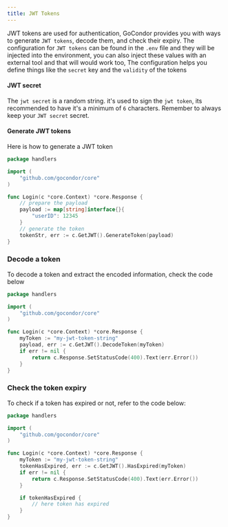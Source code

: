 ```yaml
---
title: JWT Tokens
---
```


JWT tokens are used for authentication, GoCondor provides you with ways to generate `JWT tokens`, decode them, and check their expiry.
The configuration for `JWT tokens` can be found in the `.env` file and they will be injected into the environment, you can also inject these values with an external tool and that will would work too, 
The configuration helps you define things like the `secret` key and the `validity` of the tokens

#### JWT secret
The `jwt secret` is a random string. it's used to sign the `jwt token`, its recommended to have it's a minimum of `6` characters.
Remember to always keep your `JWT secret` secret.

#### Generate JWT tokens
Here is how to generate a JWT token 
```go
package handlers

import (
    "github.com/gocondor/core"
)

func Login(c *core.Context) *core.Response {
    // prepare the payload
    payload := map[string]interface{}{
        "userID": 12345
    }
    // generate the token
    tokenStr, err := c.GetJWT().GenerateToken(payload)
}
```

### Decode a token
To decode a token and extract the encoded information, check the code below
```go
package handlers

import (
    "github.com/gocondor/core"
)

func Login(c *core.Context) *core.Response {
    myToken := "my-jwt-token-string"
    payload, err := c.GetJWT().DecodeToken(myToken)
    if err != nil {
        return c.Response.SetStatusCode(400).Text(err.Error())
    }
}
```

### Check the token expiry
To check if a token has expired or not, refer to the code below: 
```go
package handlers

import (
    "github.com/gocondor/core"
)

func Login(c *core.Context) *core.Response {
    myToken := "my-jwt-token-string"
    tokenHasExpired, err := c.GetJWT().HasExpired(myToken)
    if err != nil {
        return c.Response.SetStatusCode(400).Text(err.Error())
    }

    if tokenHasExpired {
        // here token has expired
    }
}
```
